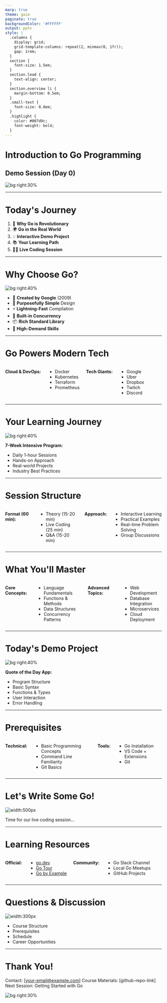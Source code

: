 ```yaml
---
marp: true
theme: gaia
paginate: true
backgroundColor: '#FFFFFF'
output: pptx
style: |
  .columns {
    display: grid;
    grid-template-columns: repeat(2, minmax(0, 1fr));
    gap: 1rem;
  }
  section {
    font-size: 1.5em;
  }
  section.lead {
    text-align: center;
  }
  section.overview li {
    margin-bottom: 0.5em;
  }
  .small-text {
    font-size: 0.8em;
  }
  .highlight {
    color: #007d9c;
    font-weight: bold;
  }
---
```


<!-- _class: lead -->
# Introduction to Go Programming
## Demo Session (Day 0)

![bg right:30%](https://go.dev/images/gophers/doc.svg)

---

<!-- _class: overview -->
# Today's Journey

1. 🚀 **Why Go is Revolutionary**
2. 🌍 **Go in the Real World**
3. 💡 **Interactive Demo Project**
4. 📚 **Your Learning Path**
5. 👨‍💻 **Live Coding Session**

---

# Why Choose Go? 

![bg right:40%](https://go.dev/images/gophers/ladder.svg)

- 🏢 **Created by Google** (2009)
- 🎯 **Purposefully Simple** Design
- ⚡ **Lightning-Fast** Compilation
- 🔄 **Built-in Concurrency**
- 📦 **Rich Standard Library**
- 💼 **High-Demand Skills**

---

<!-- _class: lead -->
# Go Powers Modern Tech

<div class="columns">

**Cloud & DevOps:**
- Docker
- Kubernetes
- Terraform
- Prometheus

**Tech Giants:**
- Google
- Uber
- Dropbox
- Twitch
- Discord

</div>

---

# Your Learning Journey

![bg right:40%](https://go.dev/images/gophers/study-group.svg)

**7-Week Intensive Program:**
- Daily 1-hour Sessions
- Hands-on Approach
- Real-world Projects
- Industry Best Practices

---

# Session Structure

<div class="columns">

**Format (60 min):**
- Theory (15-20 min)
- Live Coding (25 min)
- Q&A (15-20 min)

**Approach:**
- Interactive Learning
- Practical Examples
- Real-time Problem Solving
- Group Discussions

</div>

---

# What You'll Master

<div class="columns">

**Core Concepts:**
- Language Fundamentals
- Functions & Methods
- Data Structures
- Concurrency Patterns

**Advanced Topics:**
- Web Development
- Database Integration
- Microservices
- Cloud Deployment

</div>

---

# Today's Demo Project

![bg right:40%](https://go.dev/images/gophers/typing.svg)

**Quote of the Day App:**
- Program Structure
- Basic Syntax
- Functions & Types
- User Interaction
- Error Handling

---

# Prerequisites

<div class="columns">

**Technical:**
- Basic Programming Concepts
- Command Line Familiarity
- Git Basics

**Tools:**
- Go Installation
- VS Code + Extensions
- Git

</div>

---

<!-- _class: lead -->
# Let's Write Some Go!

![width:500px](https://go.dev/images/gophers/gophercolor.svg)

Time for our live coding session...

---

# Learning Resources

<div class="columns">

**Official:**
- [go.dev](https://go.dev)
- [Go Tour](https://tour.golang.org)
- [Go by Example](https://gobyexample.com)

**Community:**
- Go Slack Channel
- Local Go Meetups
- GitHub Projects

</div>

---

<!-- _class: lead -->
# Questions & Discussion

![width:300px](https://go.dev/images/gophers/talks.svg)

- Course Structure
- Prerequisites
- Schedule
- Career Opportunities

---

<!-- _class: lead -->
# Thank You!

<div class="small-text">

Contact: [your-email@example.com]
Course Materials: [github-repo-link]
Next Session: Getting Started with Go

</div>

![bg right:30%](https://go.dev/images/gophers/graduate.svg)
